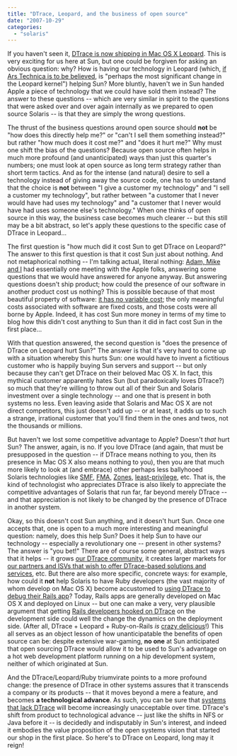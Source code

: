 ```yaml
---
title: "DTrace, Leopard, and the business of open source"
date: "2007-10-29"
categories: 
  - "solaris"
---
```


If you haven't seen it, [DTrace is now shipping in Mac OS X Leopard](http://www.infoq.com/news/2007/10/ruby-leopard). This is very exciting for us here at Sun, but one could be forgiven for asking an obvious question: why? How is having our technology in Leopard (which, [if Ars Technica is to be believed](http://arstechnica.com/reviews/os/mac-os-x-10-5.ars/5), is "perhaps the most significant change in the Leopard kernel") helping Sun? More bluntly, haven't we in Sun handed Apple a piece of technology that we could have sold them instead? The answer to these questions -- which are very similar in spirit to the questions that were asked over and over again internally as we prepared to open source Solaris -- is that they are simply the wrong questions.

The thrust of the business questions around open source should **not** be "how does this directly help me?" or "can't I sell them something instead?" but rather "how much does it cost me?" and "does it hurt me?" Why must one shift the bias of the questions? Because open source often helps in much more profound (and unanticipated) ways than just this quarter's numbers; one must look at open source as long term strategy rather than short term tactics. And as for the intense (and natural) desire to sell a technology instead of giving away the source code, one has to understand that the choice is **not** between "I give a customer my technology" and "I sell a customer my technology", but rather between "a customer that I never would have had uses my technology" and "a customer that I never would have had uses someone else's technology." When one thinks of open source in this way, the business case becomes much clearer -- but this still may be a bit abstract, so let's apply these questions to the specific case of DTrace in Leopard...

The first question is "how much did it cost Sun to get DTrace on Leopard?" The answer to this first question is that it cost Sun just about nothing. And not metaphorical nothing -- I'm talking actual, literal nothing: [Adam, Mike and I](http://www.flickr.com/photos/35034363287@N01/566408503/) had essentially one meeting with the Apple folks, answering some questions that we would have answered for anyone anyway. But answering questions doesn't ship product; how could the presence of our software in another product cost us nothing? This is possible because of that most beautiful property of software: [it has no variable cost](http://dtrace.org/blogs/bmc/the_economics_of_software); the only meaningful costs associated with software are fixed costs, and those costs were all borne by Apple. Indeed, it has cost Sun more money in terms of my time to blog how this didn't cost anything to Sun than it did in fact cost Sun in the first place...

With that question answered, the second question is "does the presence of DTrace on Leopard hurt Sun?" The answer is that it's very hard to come up with a situation whereby this hurts Sun: one would have to invent a fictitious customer who is happily buying Sun servers and support -- but only because they can't get DTrace on their beloved Mac OS X. In fact, this mythical customer apparently hates Sun (but paradoxically loves DTrace?) so much that they're willing to throw out all of their Sun and Solaris investment over a single technology -- and one that is present in both systems no less. Even leaving aside that Solaris and Mac OS X are not direct competitors, this just doesn't add up -- or at least, it adds up to such a strange, irrational customer that you'll find them in the ones and twos, not the thousands or millions.

But haven't we lost some competitive advantage to Apple? Doesn't _that_ hurt Sun? The answer, again, is no. If you love DTrace (and again, that must be presupposed in the question -- if DTrace means nothing to you, then its presence in Mac OS X also means nothing to you), then you are that much more likely to look at (and embrace) other perhaps less ballyhooed Solaris technologies like [SMF](http://www.oreilly.com/pub/a/sysadmin/2006/04/13/using-solaris-smf.html), [FMA](http://www.opensolaris.org/os/community/fm/), [Zones](http://www.sun.com/bigadmin/content/zones/), [least-privilege](http://www.sun.com/bigadmin/features/articles/least_privilege.html), etc. That is, the kind of technologist who appreciates DTrace is also likely to appreciate the competitive advantages of Solaris that run far, far beyond merely DTrace -- and that appreciation is not likely to be changed by the presence of DTrace in another system.

Okay, so this doesn't cost Sun anything, and it doesn't hurt Sun. Once one accepts that, one is open to a much more interesting and meaningful question: namely, does this help Sun? Does it help Sun to have our technology -- especially a revolutionary one -- present in other systems? The answer is "you bet!" There are of course some general, abstract ways that it helps -- it grows [our DTrace community](http://www.opensolaris.org/os/community/dtrace/), it creates larger markets for [our partners and ISVs that wish to offer DTrace-based solutions and services](http://www.forsythe.com/na/aboutus/news/newsreleases/forsytheaddsleadingexpertinsolaristosunmicrosystems), etc. But there are also more specific, concrete ways: for example, how could it **not** help Solaris to have Ruby developers (the vast majority of whom develop on Mac OS X) become accustomed to [using DTrace to debug their Rails app](http://joyeur.com/2007/04/24/solaris-dtrace-and-rails)? Today, Rails apps are generally developed on Mac OS X and deployed on Linux -- but one can make a very, very plausible argument that getting [Rails developers hooked on DTrace](http://joyeur.com/2007/10/26/joyent-dtrace-probes-in-apples-leopard) on the development side could well the change the dynamics on the deployment side. (After all, DTrace + Leopard + Ruby-on-Rails _is_ [crazy delicious](http://en.wikipedia.org/wiki/Lazy_Sunday)!) This all serves as an object lesson of how unanticipatable the benefits of open source can be: despite extensive war-gaming, **no one** at Sun anticipated that open sourcing DTrace would allow it to be used to Sun's advantage on a hot web development platform running on a hip development system, neither of which originated at Sun.

And the DTrace/Leopard/Ruby triumvirate points to a more profound change: the presence of DTrace in other systems assures that it transcends a company or its products -- that it moves beyond a mere a feature, and becomes **a technological advance**. As such, you can be sure that [systems that lack DTrace](http://blogs.sun.com/ahl/entry/dtrace_knockoffs) will become increasingly unacceptable over time. DTrace's shift from product to technological advance -- just like the shifts in NFS or Java before it -- is decidedly and indisputably in Sun's interest, and indeed it embodies the value proposition of the open systems vision that started our shop in the first place. So here's to DTrace on Leopard, long may it reign!
